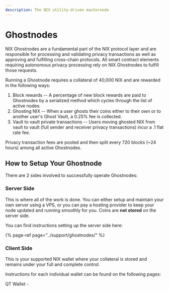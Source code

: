 ```yaml
---
description: The NIX utility-driven masternode
---
```


# Ghostnodes

NIX Ghostnodes are a fundamental part of the NIX protocol layer and are responsible for processing and validating privacy transactions as well as approving and fulfilling cross-chain protocols. All smart contract elements requiring autonomous privacy processing rely on NIX Ghostnodes to fulfill those requests.

Running a Ghostnode requires a collateral of 40,000 NIX and are rewarded in the following ways:

1. Block rewards -- A percentage of new block rewards are paid to Ghostnodes by a serialized method which cycles through the list of active nodes.
2. Ghosting NIX -- When a user ghosts their coins either to their own or to another user's Ghost Vault, a 0.25% fee is collected.
3. Vault to vault private transactions -- Users moving ghosted NIX from vault to vault \(full sender and receiver privacy transactions\) incur a .1 flat rate fee.

Privacy transaction fees are pooled and then split every 720 blocks \(~24 hours\) among all active Ghostnodes.

## How to Setup Your Ghostnode

There are 2 sides involved to successfully operate Ghostnodes:

### **Server Side**

This is where all of the work is done. You can either setup and maintain your own server using a VPS, or you can pay a hosting provider to keep your node updated and running smoothly for you. Coins are **not stored** on the server side.

You can find instructions setting up the server side here:

{% page-ref page="../support/ghostnodes/" %}



### **Client Side**

This is your supported NIX wallet where your collateral is stored and remains under your full and complete control.

Instructions for each individual wallet can be found on the following pages:

QT Wallet - 

